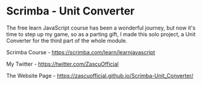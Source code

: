# Scrimba - Unit Converter

The free learn JavaScript course has been a wonderful journey, but now it's time to step up my game, so as a parting gift, I made this solo project, a Unit Converter for the third part of the whole module.

Scrimba Course - https://scrimba.com/learn/learnjavascript

My Twitter - https://twitter.com/ZascuOfficial

The Website Page - https://zascuofficial.github.io/Scrimba-Unit_Converter/
